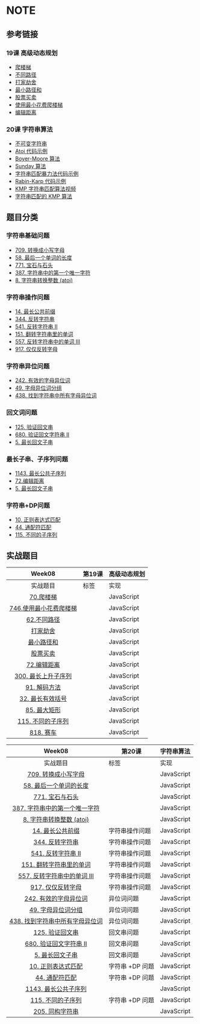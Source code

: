 # NOTE

## 	参考链接

### 19课 高级动态规划
* [爬楼梯](https://leetcode-cn.com/problems/climbing-stairs/)
* [不同路径](https://leetcode-cn.com/problems/unique-paths/)
* [打家劫舍](https://leetcode-cn.com/problems/house-robber/)
* [最小路径和](https://leetcode-cn.com/problems/minimum-path-sum/)
* [股票买卖](https://leetcode-cn.com/problems/best-time-to-buy-and-sell-stock/)
* [使用最小花费爬楼梯](https://leetcode-cn.com/problems/min-cost-climbing-stairs/)
* [编辑距离](https://leetcode-cn.com/problems/edit-distance/)

### 20课 字符串算法
* [不可变字符串](https://lemire.me/blog/2017/07/07/are-your-strings-immutable/)
* [Atoi 代码示例](https://shimo.im/docs/KkDKkpWxjjrJXdpY/)
* [Boyer-Moore 算法](http://xn--https-ni33a//www.ruanyifeng.com/blog/2013/05/boyer-moore_string_search_algorithm.html)
* [Sunday 算法](https://blog.csdn.net/u012505432/article/details/52210975)
* [字符串匹配暴力法代码示例](https://shimo.im/docs/dQDxQW8yXPXxh3Hg/)
* [Rabin-Karp 代码示例](https://shimo.im/docs/KXDdkT99TVtXvTXP/)
* [KMP 字符串匹配算法视频](https://www.bilibili.com/video/av11866460?from=search&seid=17425875345653862171)
* [字符串匹配的 KMP 算法](http://www.ruanyifeng.com/blog/2013/05/Knuth%E2%80%93Morris%E2%80%93Pratt_algorithm.html)

## 题目分类
### 字符串基础问题
* [709. 转换成小写字母](https://leetcode-cn.com/problems/to-lower-case/)
* [58. 最后一个单词的长度](https://leetcode-cn.com/problems/length-of-last-word/)
* [771. 宝石与石头](https://leetcode-cn.com/problems/jewels-and-stones/)
* [387. 字符串中的第一个唯一字符](https://leetcode-cn.com/problems/first-unique-character-in-a-string/)
* [8. 字符串转换整数 (atoi)](https://leetcode-cn.com/problems/string-to-integer-atoi/)

### 字符串操作问题
* [14. 最长公共前缀](https://leetcode-cn.com/problems/longest-common-prefix/description/)
* [344. 反转字符串](https://leetcode-cn.com/problems/reverse-string/)
* [541. 反转字符串 II](https://leetcode-cn.com/problems/reverse-string-ii/)
* [151. 翻转字符串里的单词](https://leetcode-cn.com/problems/reverse-words-in-a-string/)
* [557. 反转字符串中的单词 III](https://leetcode-cn.com/problems/reverse-words-in-a-string-iii/)
* [917. 仅仅反转字母](https://leetcode-cn.com/problems/reverse-only-letters/)

### 字符串异位问题
* [242. 有效的字母异位词](https://leetcode-cn.com/problems/valid-anagram/)
* [49. 字母异位词分组](https://leetcode-cn.com/problems/group-anagrams/)
* [438. 找到字符串中所有字母异位词](https://leetcode-cn.com/problems/find-all-anagrams-in-a-string/)

### 回文词问题
* [125. 验证回文串](https://leetcode-cn.com/problems/valid-palindrome/)
* [680. 验证回文字符串 Ⅱ](https://leetcode-cn.com/problems/valid-palindrome-ii/)
* [5. 最长回文子串](https://leetcode-cn.com/problems/longest-palindromic-substring/)

### 最长子串、子序列问题
* [1143. 最长公共子序列](https://leetcode-cn.com/problems/longest-common-subsequence/)
* [72.编辑距离](https://leetcode-cn.com/problems/edit-distance/)
* [5. 最长回文子串](https://leetcode-cn.com/problems/longest-palindromic-substring/)

### 字符串+DP问题
* [10. 正则表达式匹配](https://leetcode-cn.com/problems/regular-expression-matching/)
* [44. 通配符匹配](https://leetcode-cn.com/problems/wildcard-matching/)
* [115. 不同的子序列](https://leetcode-cn.com/problems/distinct-subsequences/)

## 实战题目
| Week08 | 第19课 | 高级动态规划 |
| :---: | --- | --- |
| 实战题目| 标签 | 实现 |
| [70.爬楼梯](https://leetcode-cn.com/problems/climbing-stairs/) | | JavaScript |
| [746.使用最小花费爬楼梯](https://leetcode-cn.com/problems/min-cost-climbing-stairs/) | | JavaScript |
| [62.不同路径](https://leetcode-cn.com/problems/unique-paths/) | | JavaScript | 
| [打家劫舍](https://leetcode-cn.com/problems/house-robber/) | | JavaScript | 
| [最小路径和](https://leetcode-cn.com/problems/minimum-path-sum/) | | JavaScript |
| [股票买卖](https://leetcode-cn.com/problems/best-time-to-buy-and-sell-stock/) | | JavaScript |
| [72.编辑距离](https://leetcode-cn.com/problems/edit-distance/) | | JavaScript |
| [300. 最长上升子序列](https://leetcode-cn.com/problems/longest-increasing-subsequence/) | | JavaScript |
| [91. 解码方法](https://leetcode-cn.com/problems/decode-ways/) | | JavaScript |
| [32. 最长有效括号](https://leetcode-cn.com/problems/longest-valid-parentheses/) | | JavaScript |
| [85. 最大矩形](https://leetcode-cn.com/problems/maximal-rectangle/) | | JavaScript |
| [115. 不同的子序列](https://leetcode-cn.com/problems/distinct-subsequences/) | | JavaScript |
| [818. 赛车](https://leetcode-cn.com/problems/race-car/) | | JavaScript |

| Week08 | 第20课 | 字符串算法 |
| :---: | --- | --- |
| 实战题目| 标签 | 实现 |
| [709. 转换成小写字母](https://leetcode-cn.com/problems/to-lower-case/) |  | JavaScript |
| [58. 最后一个单词的长度](https://leetcode-cn.com/problems/length-of-last-word/) |  | JavaScript |
| [771. 宝石与石头](https://leetcode-cn.com/problems/jewels-and-stones/) |  | JavaScript |
| [387. 字符串中的第一个唯一字符](https://leetcode-cn.com/problems/first-unique-character-in-a-string/) |  | JavaScript |
| [8. 字符串转换整数 (atoi)](https://leetcode-cn.com/problems/string-to-integer-atoi/) |  | JavaScript |
| [14. 最长公共前缀](https://leetcode-cn.com/problems/longest-common-prefix/description/) | 字符串操作问题 | JavaScript |
| [344. 反转字符串](https://leetcode-cn.com/problems/reverse-string/) | 字符串操作问题 | JavaScript |
| [541. 反转字符串 II](https://leetcode-cn.com/problems/reverse-string-ii/) | 字符串操作问题 | JavaScript |
| [151. 翻转字符串里的单词](https://leetcode-cn.com/problems/reverse-words-in-a-string/) | 字符串操作问题 | JavaScript |
| [557. 反转字符串中的单词 III](https://leetcode-cn.com/problems/reverse-words-in-a-string-iii/) | 字符串操作问题 | JavaScript |
| [917. 仅仅反转字母](https://leetcode-cn.com/problems/reverse-only-letters/) | 字符串操作问题 | JavaScript |
| [242. 有效的字母异位词](https://leetcode-cn.com/problems/valid-anagram/) | 异位词问题 | JavaScript |
| [49. 字母异位词分组](https://leetcode-cn.com/problems/group-anagrams/)| 异位词问题 | JavaScript |
| [438. 找到字符串中所有字母异位词](https://leetcode-cn.com/problems/find-all-anagrams-in-a-string/) | 异位词问题 | JavaScript |
| [125. 验证回文串](https://leetcode-cn.com/problems/valid-palindrome/) | 回文串问题 | JavaScript |
| [680. 验证回文字符串 Ⅱ](https://leetcode-cn.com/problems/valid-palindrome-ii/) | 回文串问题 | JavaScript |
| [5. 最长回文子串](https://leetcode-cn.com/problems/longest-palindromic-substring/) | 回文串问题 | JavaScript |
| [10. 正则表达式匹配](https://leetcode-cn.com/problems/regular-expression-matching/) | 字符串 +DP 问题 | JavaScript |
| [44. 通配符匹配](https://leetcode-cn.com/problems/wildcard-matching/) | 字符串 +DP 问题 | JavaScript |
| [1143. 最长公共子序列](https://leetcode-cn.com/problems/longest-common-subsequence/)| | JavaScript|
| [115. 不同的子序列](https://leetcode-cn.com/problems/distinct-subsequences/) | 字符串 +DP 问题 | JavaScript |
| [205. 同构字符串](https://leetcode-cn.com/problems/isomorphic-strings/) | | JavaScript |
